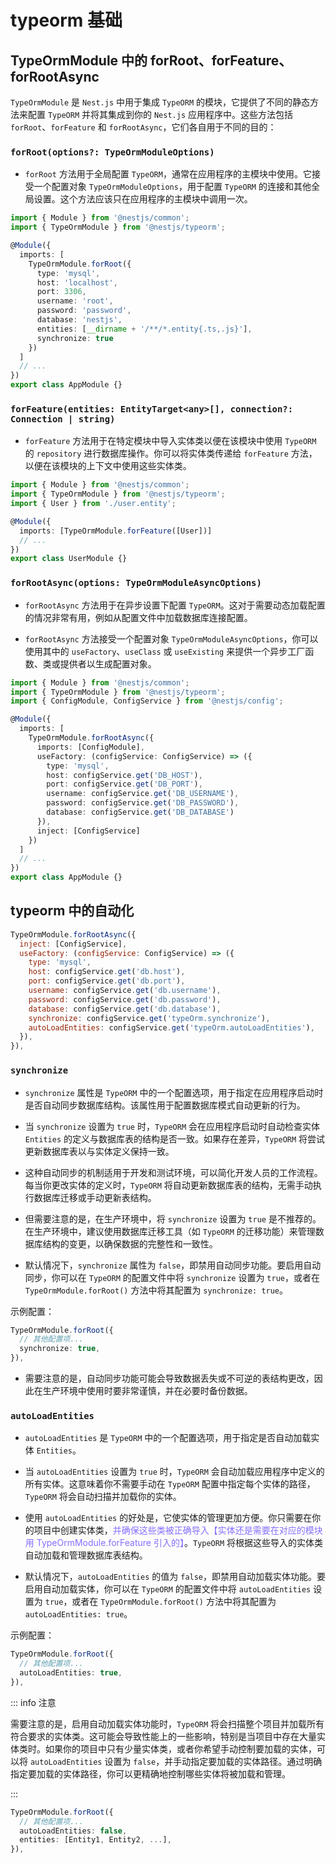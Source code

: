 # typeorm 基础

## TypeOrmModule 中的 forRoot、forFeature、forRootAsync

`TypeOrmModule` 是 `Nest.js` 中用于集成 `TypeORM` 的模块，它提供了不同的静态方法来配置 `TypeORM` 并将其集成到你的 `Nest.js` 应用程序中。这些方法包括 `forRoot`、`forFeature` 和 `forRootAsync`，它们各自用于不同的目的：

### `forRoot(options?: TypeOrmModuleOptions)`

- `forRoot` 方法用于全局配置 `TypeORM`，通常在应用程序的主模块中使用。它接受一个配置对象 `TypeOrmModuleOptions`，用于配置 `TypeORM` 的连接和其他全局设置。这个方法应该只在应用程序的主模块中调用一次。

```typescript
import { Module } from '@nestjs/common';
import { TypeOrmModule } from '@nestjs/typeorm';

@Module({
  imports: [
    TypeOrmModule.forRoot({
      type: 'mysql',
      host: 'localhost',
      port: 3306,
      username: 'root',
      password: 'password',
      database: 'nestjs',
      entities: [__dirname + '/**/*.entity{.ts,.js}'],
      synchronize: true
    })
  ]
  // ...
})
export class AppModule {}
```

### `forFeature(entities: EntityTarget<any>[], connection?: Connection | string)`

- `forFeature` 方法用于在特定模块中导入实体类以便在该模块中使用 `TypeORM` 的 `repository` 进行数据库操作。你可以将实体类传递给 `forFeature` 方法，以便在该模块的上下文中使用这些实体类。

```typescript
import { Module } from '@nestjs/common';
import { TypeOrmModule } from '@nestjs/typeorm';
import { User } from './user.entity';

@Module({
  imports: [TypeOrmModule.forFeature([User])]
  // ...
})
export class UserModule {}
```

### `forRootAsync(options: TypeOrmModuleAsyncOptions)`

- `forRootAsync` 方法用于在异步设置下配置 `TypeORM`。这对于需要动态加载配置的情况非常有用，例如从配置文件中加载数据库连接配置。

- `forRootAsync` 方法接受一个配置对象 `TypeOrmModuleAsyncOptions`，你可以使用其中的 `useFactory`、`useClass` 或 `useExisting` 来提供一个异步工厂函数、类或提供者以生成配置对象。

```typescript
import { Module } from '@nestjs/common';
import { TypeOrmModule } from '@nestjs/typeorm';
import { ConfigModule, ConfigService } from '@nestjs/config';

@Module({
  imports: [
    TypeOrmModule.forRootAsync({
      imports: [ConfigModule],
      useFactory: (configService: ConfigService) => ({
        type: 'mysql',
        host: configService.get('DB_HOST'),
        port: configService.get('DB_PORT'),
        username: configService.get('DB_USERNAME'),
        password: configService.get('DB_PASSWORD'),
        database: configService.get('DB_DATABASE')
      }),
      inject: [ConfigService]
    })
  ]
  // ...
})
export class AppModule {}
```

## typeorm 中的自动化

```js
TypeOrmModule.forRootAsync({
  inject: [ConfigService],
  useFactory: (configService: ConfigService) => ({
    type: 'mysql',
    host: configService.get('db.host'),
    port: configService.get('db.port'),
    username: configService.get('db.username'),
    password: configService.get('db.password'),
    database: configService.get('db.database'),
    synchronize: configService.get('typeOrm.synchronize'),
    autoLoadEntities: configService.get('typeOrm.autoLoadEntities'),
  }),
}),
```

### `synchronize`

- `synchronize` 属性是 `TypeORM` 中的一个配置选项，用于指定在应用程序启动时是否自动同步数据库结构。该属性用于配置数据库模式自动更新的行为。

- 当 `synchronize` 设置为 `true` 时，`TypeORM` 会在应用程序启动时自动检查实体 `Entities` 的定义与数据库表的结构是否一致。如果存在差异，`TypeORM` 将尝试更新数据库表以与实体定义保持一致。

- 这种自动同步的机制适用于开发和测试环境，可以简化开发人员的工作流程。每当你更改实体的定义时，`TypeORM` 将自动更新数据库表的结构，无需手动执行数据库迁移或手动更新表结构。

- 但需要注意的是，在生产环境中，将 `synchronize` 设置为 `true` 是不推荐的。在生产环境中，建议使用数据库迁移工具（如 `TypeORM` 的迁移功能）来管理数据库结构的变更，以确保数据的完整性和一致性。

- 默认情况下，`synchronize` 属性为 `false`，即禁用自动同步功能。要启用自动同步，你可以在 `TypeORM` 的配置文件中将 `synchronize` 设置为 `true`，或者在 `TypeOrmModule.forRoot()` 方法中将其配置为 `synchronize: true`。

示例配置：

```typescript
TypeOrmModule.forRoot({
  // 其他配置项...
  synchronize: true,
}),
```

- 需要注意的是，自动同步功能可能会导致数据丢失或不可逆的表结构更改，因此在生产环境中使用时要非常谨慎，并在必要时备份数据。

### `autoLoadEntities`

- `autoLoadEntities` 是 `TypeORM` 中的一个配置选项，用于指定是否自动加载实体 `Entities`。

- 当 `autoLoadEntities` 设置为 `true` 时，`TypeORM` 会自动加载应用程序中定义的所有实体。这意味着你不需要手动在 `TypeORM` 配置中指定每个实体的路径，`TypeORM` 将会自动扫描并加载你的实体。

- 使用 `autoLoadEntities` 的好处是，它使实体的管理更加方便。你只需要在你的项目中创建实体类，<span style="color:#8470FF">并确保这些类被正确导入【实体还是需要在对应的模块用 TypeOrmModule.forFeature 引入的】</span>。`TypeORM` 将根据这些导入的实体类自动加载和管理数据库表结构。

- 默认情况下，`autoLoadEntities` 的值为 `false`，即禁用自动加载实体功能。要启用自动加载实体，你可以在 `TypeORM` 的配置文件中将 `autoLoadEntities` 设置为 `true`，或者在 `TypeOrmModule.forRoot()` 方法中将其配置为 `autoLoadEntities: true`。

示例配置：

```typescript
TypeOrmModule.forRoot({
  // 其他配置项...
  autoLoadEntities: true,
}),
```

::: info 注意

需要注意的是，启用自动加载实体功能时，`TypeORM` 将会扫描整个项目并加载所有符合要求的实体类。这可能会导致性能上的一些影响，特别是当项目中存在大量实体类时。如果你的项目中只有少量实体类，或者你希望手动控制要加载的实体，可以将 `autoLoadEntities` 设置为 `false`，并手动指定要加载的实体路径。通过明确指定要加载的实体路径，你可以更精确地控制哪些实体将被加载和管理。

:::

```typescript
TypeOrmModule.forRoot({
  // 其他配置项...
  autoLoadEntities: false,
  entities: [Entity1, Entity2, ...],
}),
```
